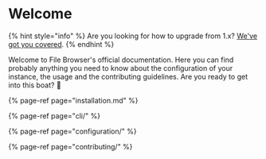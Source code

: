 # Welcome

{% hint style="info" %}
Are you looking for how to upgrade from 1.x? [We've got you covered](upgrade-from-1.x.md).
{% endhint %}

Welcome to File Browser's official documentation. Here you can find probably anything you need to know about the configuration of your instance, the usage and the contributing guidelines. Are you ready to get into this boat? 🚢

{% page-ref page="installation.md" %}

{% page-ref page="cli/" %}

{% page-ref page="configuration/" %}

{% page-ref page="contributing/" %}

